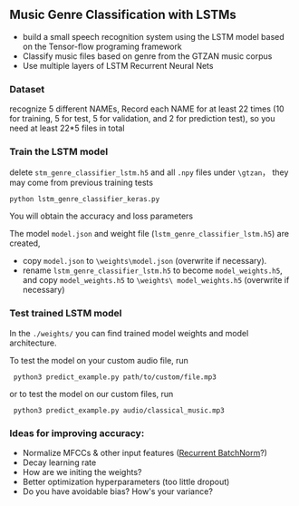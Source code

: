 ## Music Genre Classification with LSTMs
 * build a small speech recognition system using the LSTM model based on the Tensor-flow programing framework
 * Classify music files based on genre from the GTZAN music corpus
 * Use multiple layers of LSTM Recurrent Neural Nets

### Dataset
 recognize 5 different NAMEs, Record each NAME for at least 22 times (10 for training, 5 for test, 5 for validation, and 2 for prediction test), so you need at least 22*5 files in total


### Train the LSTM model
delete `stm_genre_classifier_lstm.h5` and all `.npy` files under `\gtzan`， they may come from previous training tests

    python lstm_genre_classifier_keras.py

You will obtain the accuracy and loss parameters

The model `model.json` and weight file (`lstm_genre_classifier_lstm.h5`) are created, 
 * copy `model.json` to `\weights\model.json` (overwrite if necessary).
 * rename `lstm_genre_classifier_lstm.h5` to become `model_weights.h5`, and copy `model_weights.h5` to `\weights\ model_weights.h5` (overwrite if necessary)

### Test trained LSTM model


 In the `./weights/` you can find trained model weights and model architecture.

 To test the model on your custom audio file, run

     python3 predict_example.py path/to/custom/file.mp3
 or to test the model on our custom files, run

     python3 predict_example.py audio/classical_music.mp3

### Ideas for improving accuracy:
 * Normalize MFCCs & other input features ([Recurrent BatchNorm](https://arxiv.org/pdf/1603.09025v4.pdf)?)
 * Decay learning rate
 * How are we initing the weights?
 * Better optimization hyperparameters (too little dropout)
 * Do you have avoidable bias? How's your variance?